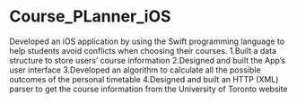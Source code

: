 # Course_PLanner_iOS
Developed an iOS application by using the Swift programming language to help students avoid conflicts 
when choosing their courses.
1.Built a data structure to store users’ course information
2.Designed and built the App’s user interface
3.Developed an algorithm to calculate all the possible outcomes of the personal timetable
4.Designed and built an HTTP (XML) parser to get the course information from the University of Toronto website

